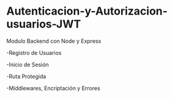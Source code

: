 # Autenticacion-y-Autorizacion-usuarios-JWT

Modulo Backend con Node y Express 

-Registro de Usuarios

-Inicio de Sesión

-Ruta Protegida

-Middlewares, Encriptación y Errores